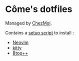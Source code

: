 # Côme's dotfiles

Managed by [ChezMoi](https://www.chezmoi.io/).

Contains a [setup script](create_setup.bash) to install :
- [Neovim](https://neovim.io/)
- [kitty](https://sw.kovidgoyal.net/kitty/)
- [Btop++](https://github.com/aristocratos/btop)
